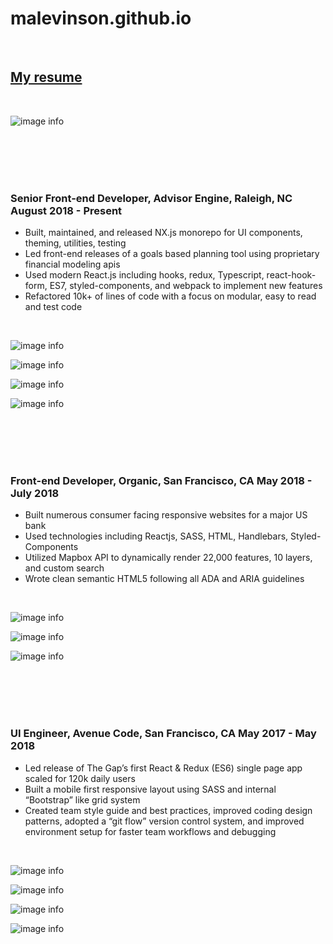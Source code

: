 # malevinson.github.io

<br>

## [My resume](/resume-MattLevinson.pdf)
<br>

![image info](./profile_pic.jpeg)

<br>
<br>
<br>
<br>

### Senior Front-end Developer, Advisor Engine, Raleigh, NC August 2018 - Present
- Built, maintained, and released NX.js monorepo for UI components, theming, utilities, testing
- Led front-end releases of a goals based planning tool using proprietary financial modeling apis
- Used modern React.js including hooks, redux, Typescript, react-hook-form, ES7, styled-components, and webpack to implement new features
- Refactored 10k+ of lines of code with a focus on modular, easy to read and test code


<br>

![image info](./images/AE_2018-present_1.png)
<br>

![image info](./images/AE_2018-present_2.png)
<br>

![image info](./images/AE_2018-present_3.png)
<br>

![image info](./images/AE_2018-present_4.png)


<br>
<br>
<br>
<br>

### Front-end Developer, Organic, San Francisco, CA May 2018 - July 2018
- Built numerous consumer facing responsive websites for a major US bank
- Used technologies including Reactjs, SASS, HTML, Handlebars, Styled-Components
- Utilized Mapbox API to dynamically render 22,000 features, 10 layers, and custom search
- Wrote clean semantic HTML5 following all ADA and ARIA guidelines

<br>

![image info](./images/WellsFargo_2018_1.png)
<br>

![image info](./images/WellsFargo_2018_3.png)
<br>

![image info](./images/WF20184.png)


<br>
<br>
<br>
<br>

### UI Engineer, Avenue Code, San Francisco, CA May 2017 - May 2018
- Led release of The Gap’s first React & Redux (ES6) single page app scaled for 120k daily users
- Built a mobile first responsive layout using SASS and internal “Bootstrap” like grid system
- Created team style guide and best practices, improved coding design patterns, adopted a “git
flow” version control system, and improved environment setup for faster team workflows and
debugging

<br>

![image info](./images/TheGap_2017-2018_1.png)
<br>

![image info](./images/TheGap_2017-2018_3.png)
<br>

![image info](./images/TheGap_2017-2018_4.png)
<br>

![image info](./images/TheGap_2017-2018_5.png)
